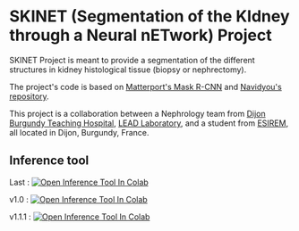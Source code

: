 # SKINET (Segmentation of the KIdney through a Neural nETwork) Project

SKINET Project is meant to provide a segmentation of the different structures in kidney histological tissue (biopsy or nephrectomy). 

The project's code is based on [Matterport's Mask R-CNN](https://github.com/matterport/Mask_RCNN) and [Navidyou's repository](https://github.com/navidyou/Mask-RCNN-implementation-for-cell-nucleus-detection-executable-on-google-colab-).

This project is a collaboration between a Nephrology team from [Dijon Burgundy Teaching Hospital](https://www.chu-dijon.fr/), [LEAD Laboratory](http://leadserv.u-bourgogne.fr/en/), and a student from [ESIREM](https://esirem.u-bourgogne.fr/), all located in Dijon, Burgundy, France.

## Inference tool
Last : [![Open Inference Tool In Colab](https://colab.research.google.com/assets/colab-badge.svg)](https://colab.research.google.com/github/SkinetTeam/Skinet/blob/main/Skinet_Inference_Tool.ipynb)

v1.0 : [![Open Inference Tool In Colab](https://colab.research.google.com/assets/colab-badge.svg)](https://colab.research.google.com/github/SkinetTeam/Skinet/blob/v1.0/Skinet_Inference_Tool.ipynb)

v1.1.1 : [![Open Inference Tool In Colab](https://colab.research.google.com/assets/colab-badge.svg)](https://colab.research.google.com/github/SkinetTeam/Skinet/blob/v1.1.1/Skinet_Inference_Tool.ipynb)
